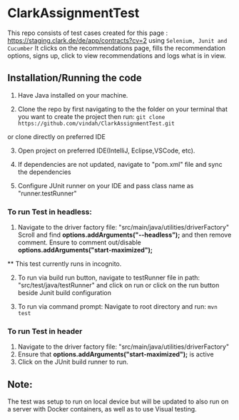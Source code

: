 # ClarkAssignmentTest

This repo consists of test cases created for this page : https://staging.clark.de/de/app/contracts?cv=2 using `Selenium, Junit and Cucumber`
It clicks on the recommendations page, fills the recommendation options, signs up, click to view recommendations and logs what is in view.

## Installation/Running the code
1. Have Java installed on your machine.

2. Clone the repo by first navigating to the the folder on your terminal that you want to create the project then run:
`git clone https://github.com/vindah/ClarkAssignmentTest.git`

or clone directly on preferred IDE

3. Open project on preferred IDE(IntelliJ, Eclipse,VSCode, etc).

4. If dependencies are not updated, navigate to "pom.xml" file and sync the dependencies

5. Configure JUnit runner on your IDE and pass class name as "runner.testRunner"


### **To run Test in headless:**
1. Navigate to the driver factory file:
"src/main/java/utilities/driverFactory"
Scroll and find **options.addArguments("--headless");** and then remove comment.
Ensure to comment out/disable **options.addArguments("start-maximized");**

** This test currently runs in incognito.

2. To run via build run button, navigate to testRunner file in path:
"src/test/java/testRunner" and click on run or click on the run button beside Junit build configuration

3. To run via command prompt:
Navigate to root directory and run:
`mvn test`


### **To run Test in header**
1. Navigate to the driver factory file:
"src/main/java/utilities/driverFactory"
2. Ensure that **options.addArguments("start-maximized");** is active
3. Click on the JUnit build runner to run.




## Note:
The test was setup to run on local device but will be updated to also run on a server with Docker containers, as well as to use Visual testing.
